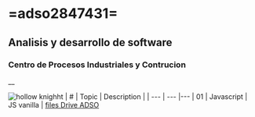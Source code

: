 # =adso2847431=
## Analisis y desarrollo de software 
### Centro de Procesos Industriales y Contrucion

__

![hollow knighht](https://tinyurl.com/359pub6c)
|  #  | Topic      | Description      |
| --- | ---        |---
| 01  | Javascript | JS vanilla       |
[files Drive ADSO](https://tinyurl.com/4657t2vw)